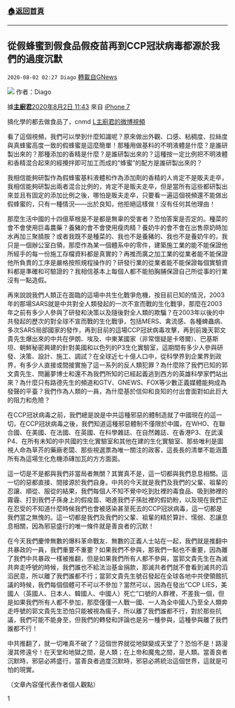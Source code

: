 ###  [:house:返回首頁](https://github.com/ourhimalayas/txt)
---

## 從假蜂蜜到假食品假疫苗再到CCP冠狀病毒都源於我們的過度沉默
`2020-08-02 02:27 Diago` [轉載自GNews](https://gnews.org/zh-hant/282660/)

![](https://s3.amazonaws.com/gnews-media-offload/wp-content/uploads/2020/08/02022143/%E5%B0%81%E9%9D%A2-5.jpg)
作者：Diago

據[**主廚君**](https://weibo.com/u/3277430954)[2020年8月2日 11:43](https://weibo.com/3277430954/Je1Vywwl1?from=page_1005053277430954_profile&amp;wvr=6&amp;mod=weibotime) 來自 [iPhone 7](http://vip.weibo.com/prividesc?priv=1006&amp;from=feed)

搞化學的都去做食品了，cnmd [L主廚君的微博視頻](http://t.cn/A6UGMaKQ)

看了這個視頻，我們可以學到什麼知識呢？原來做出外觀、口感、粘稠度、拉絲度與真蜂蜜高度一致的假蜂蜜是這麼簡單！那種用做基料的不明液體是什麼？是誰研製出來的？那種添加的香精是什麼？是誰研製出來的？這種按一定比例把不明液體和香精混合起來的經攪拌即可加工而成的“蜂蜜”的配方是誰研製出來的？

我相信能夠研製作為假蜂蜜基料液體和作為添加劑的香精的人肯定不是販夫走卒，我相信能夠研製出兩者混合比例的，肯定不是販夫走卒，但是當所有這些都研製出來並且有固定的添加比例之後，哪怕是販夫走卒，只要看一遍這個視頻還不能做出假蜂蜜的，只有一種情況——出於良知，他拒絕這樣做！沒有任何其他理由！

那麼生活中國的十四億草根是不是都是無辜的受害者？恐怕答案是否定的。種菜的會不會使用巨毒農藥？養豬的會不會使用瘦肉精？養奶牛的會不會在出售原奶時加水再加三聚腈胺？或者我既不是種菜的、我也不是養豬的、我也不是養奶牛的，我只是一個辦公室白領，那麼作為某一個體系中的零件，建築施工業的能不能保證他所經手的每一份施工存檔資料都是真實的？再推而廣之加工業的從業者能不能保證他所負責的工序是嚴格按照規程操作的？研發行業的從業者能不能保證每個實驗資料都是準確和可驗證的？我相信基本上每個人都不能拍胸脯保證自己所從事的行業沒有一點造假。

再來說說我們人類正在面臨的這場中共生化戰爭危機，按目前已知的情況，2003年的那場SARS就是中共對全人類發起的一次不宣而戰的生化戰爭，那麼在2003年之前有多少人參與了研發和決策以及隨後對全人類的欺騙？在2003年以後的中共發起的歷次的對全球不宣而戰的生化戰爭，包括MERS、禽流感、各種蜱蟲病、多次SARS局部國家的發作，再到目前的這場CCP冠狀病毒攻擊，再到前幾天郭文貴先生爆出來的中共在伊朗、埃及、中東某國家（非常懷疑是卡塔爾）、巴基斯坦、朝鮮秘密興建的針對美國和以色列的P3生化實驗室，這期間有多少人參與研發、決策、設計、施工、調試？在全球近七十億人口中，從科學界到企業界到政界，有多少人直接或間接實施了這一系列的反人類犯罪？為什麼除了我們已知的郭文貴先生、閆麗夢博士和還不為我們所知的已經起義逃到西方的英雄科學家們站出來？為什麼只有路德先生的頻道和GTV、GNEWS、FOX等少數正義媒體能夠成為發聲的平臺？我們作為人類的一員，為什麼基於信仰和良知的付出會面對如此巨大的阻力和危險？

在CCP冠狀病毒之前，我們總是說是中共這種邪惡的體制造就了中國現在的這一切，在CCP冠狀病毒之後，我們知道這種邪惡體制不僅限於中國，在WHO、在聯合國、在美國、在法國、在英國、在科學雜誌、在自然雜誌、在香港P3、在武漢P4、在所有未知的中共國的生化實驗室和其他在建的生化實驗室、那些唯利是圖視人命為草芥的藥廠老闆、那些視選票為唯一關注的政客，這長長的清單不能涵蓋所有為這場生化危機添磚加瓦的方方面面。

這一切是不是都與我們非當局者無關？其實真不是，這一切都與我們息息相關。這一切的惡都直接、間接源於我們自身。中共的今天就是我們及我們的父輩、祖輩的忍讓、順從、服從的結果，我們每個人不知不覺中吃到肚裡的毒食品、吸到肺裡的霧霾、打到我們子孫身上的假疫苗、喝進我們子孫肚裡的假奶粉，以及現在我們正在忍受的不知道什麼時候我們也會被感染甚至死去的CCP冠狀病毒，這一切都是我們當之無愧的。這一切都是我們及我們的父輩、祖輩的精於算計、懦弱、忍讓息息相關，因為邪惡盛行的唯一條件就是善良者的沉默！

在今天我們慶倖無數的爆料革命戰友、無數的正義人士站在一起，我們就是推翻中共暴政的一員，我們重要不重要？如果我們不參與，那我們一點也不重要，因為離了我們中共暴政一樣被推翻，但是如果我們所有人都不參與，當郭文貴先生在為滅共奔走呼號的時候，我們誰也不給法治基金捐款，那滅共者們就不會看到滅共的滔滔民意，所以離了我們誰都不行；當郭文貴先生號召發起在全球各地中共使領館抗議的時候，我們每個個體可不可以不參加？當然可以，因為在發出“CCP LIES，美國人（英國人、日本人、韓國人、中國人）死亡”口號的人群裡，不差我一個，但是如果我們所有人都不參加，那麼僅僅一人戰一國、一人為全中國人乃至全人類奔走呼號的郭文貴先生恐怕只能被視為瘋子，所以離了我們誰都不行，對於那些抗議，我們可能不能身至，但我們的轉發和評論也是另一種參與，這種參與離了我們誰都不行！

中共推翻了，就一切唯真不破了？這個世界就從地獄變成天堂了？恐怕不是！路漫漫其修遠兮！在天堂和地獄之間，是人類；在上帝和魔鬼之間，是人類。當善良者沉默時，邪惡必將盛行，當善良者過度沉默時，邪惡必將統治這個世界，這就是可怕的現實。

（文章內容僅代表作者個人觀點）

1
